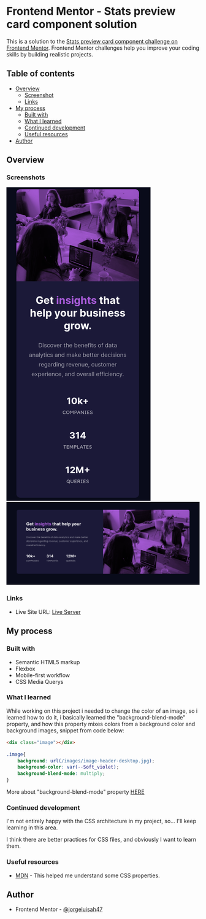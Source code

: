 # Frontend Mentor - Stats preview card component solution

This is a solution to the [Stats preview card component challenge on Frontend Mentor](https://www.frontendmentor.io/challenges/stats-preview-card-component-8JqbgoU62). Frontend Mentor challenges help you improve your coding skills by building realistic projects. 

## Table of contents

- [Overview](#overview)
  - [Screenshot](#screenshot)
  - [Links](#links)
- [My process](#my-process)
  - [Built with](#built-with)
  - [What I learned](#what-i-learned)
  - [Continued development](#continued-development)
  - [Useful resources](#useful-resources)
- [Author](#author)

## Overview

### Screenshots

![](./images/screenshots/Screenshot_1.png)
![](./images/screenshots/Screenshot_2.png)

### Links

- Live Site URL: [Live Server](https://stats-preview-card-component-jlah47.netlify.app/)

## My process

### Built with

- Semantic HTML5 markup
- Flexbox
- Mobile-first workflow
- CSS Media Querys

### What I learned

While working on this project i needed to change the color of an image, so i learned how to do it, i basically learned the "background-blend-mode" property, and how this property mixes colors from a background color and background images, snippet from code below:

```html
<div class="image"></div>
```
```css
.image{
    background: url(/images/image-header-desktop.jpg);
    background-color: var(--Soft_violet);
    background-blend-mode: multiply;
}
```

More about "background-blend-mode" property [HERE](https://developer.mozilla.org/en-US/docs/Web/CSS/background-blend-mode)

### Continued development

I'm not entirely happy with the CSS architecture in my project, so... I'll keep learning in this area.

I think there are better practices for CSS files, and obviously I want to learn them.

### Useful resources

- [MDN](https://developer.mozilla.org/) - This helped me understand some CSS properties.

## Author

- Frontend Mentor - [@jorgeluisah47](https://www.frontendmentor.io/profile/jorgeluisah47)
